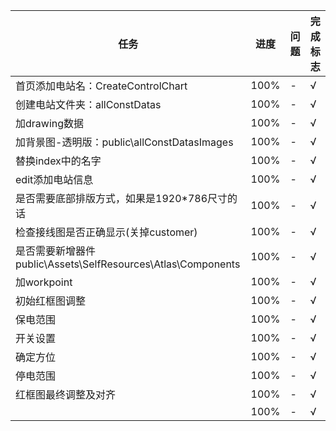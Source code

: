 |任务|进度|问题|完成标志|
|-|-|-|-|
|首页添加电站名：CreateControlChart|100%|-|√
|创建电站文件夹：allConstDatas|100%|-|√
|加drawing数据|100%|-|√
|加背景图-透明版：public\allConstDatasImages|100%|-|√
|替换index中的名字|100%|-|√
|edit添加电站信息|100%|-|√
|是否需要底部排版方式，如果是1920*786尺寸的话|100%|-|√
|检查接线图是否正确显示(关掉customer)|100%|-|√
|是否需要新增器件public\Assets\SelfResources\Atlas\Components|100%|-|√
|加workpoint|100%|-|√
|初始红框图调整|100%|-|√
|保电范围|100%|-|√
|开关设置|100%|-|√
|确定方位|100%|-|√
|停电范围|100%|-|√
|红框图最终调整及对齐|100%|-|√
||100%|-|√